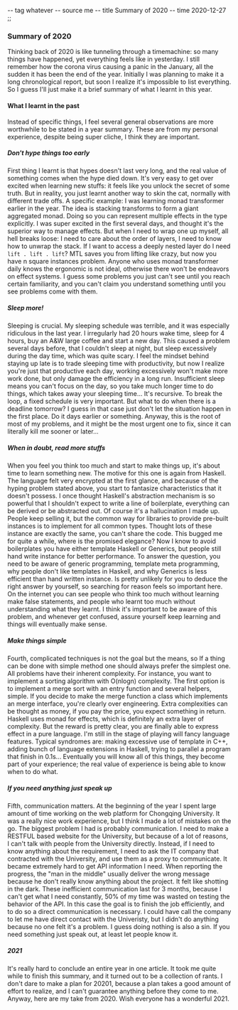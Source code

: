 -- tag whatever
-- source me
-- title Summary of 2020
-- time 2020-12-27
;;
### Summary of 2020


Thinking back of 2020 is like tunneling through a timemachine: so many things have happened, yet everything feels like in yesterday. I still remember how the corona virus causing a panic in the January, all the sudden it has been the end of the year. Initially I was planning to make it a long chronological report, but soon I realize it's impossible to list everything. So I guess I'll just make it a brief summary of what I learnt in this year.

#### What I learnt in the past
Instead of specific things, I feel several general observations are more worthwhile to be stated in a year summary. These are from my personal experience, despite being super cliche, I think they are important.

##### Don't hype things too early
First thing I learnt is that hypes doesn't last very long, and the real value of something comes when the hype died down. It's very easy to get over excited when learning new stuffs: it feels like you unlock the secret of some truth. But in reality, you just learnt another way to skin the cat, normally with different trade offs. A specific example: I was learning monad transformer earlier in the year. The idea is stacking transforms to form a giant aggregated monad. Doing so you can represent multiple effects in the type explicitly. I was super excited in the first several days, and thought it's the superior way to manage effects. But when I need to wrap one up myself, all hell breaks loose: I need to care about the order of layers, I need to know how to unwrap the stack. If I want to access a deeply nested layer do I need `lift . lift . lift`? MTL saves you from lifting like crazy, but now you have n square instances problem. Anyone who uses monad transformer daily knows the ergonomic is not ideal, otherwise there won't be endeavors on effect systems. I guess some problems you just can't see until you reach certain familiarity, and you can't claim you understand something until you see problems come with them.

##### Sleep more!
Sleeping is crucial. My sleeping schedule was terrible, and it was especially ridiculous in the last year. I irregularly had 20 hours wake time, sleep for 4 hours, buy an A&W large coffee and start a new day. This caused a problem several days before, that I couldn't sleep at night, but sleep excessively during the day time, which was quite scary. I feel the mindset behind staying up late is to trade sleeping time with productivity, but now I realize you're just that productive each day, working excessively won't make more work done, but only damage the efficiency in a long run. Insufficient sleep means you can't focus on the day, so you take much longer time to do things, which takes away your sleeping time... It's recursive. To break the loop, a fixed schedule is very important. But what to do when there is a deadline tomorrow? I guess in that case just don't let the situation happen in the first place. Do it days earlier or something. Anyway, this is the root of most of my problems, and it might be the most urgent one to fix, since it can literally kill me sooner or later...

##### When in doubt, read more stuffs
When you feel you think too much and start to make things up, it's about time to learn something new. The motive for this one is again from Haskell. The language felt very encrypted at the first glance, and because of the hyping problem stated above, you start to fantasize characteristics that it doesn't possess. I once thought Haskell's abstraction mechanism is so powerful that I shouldn't expect to write a line of boilerplate, everything can be derived or be abstracted out. Of course it's a hallucination I made up. People keep selling it, but the common way for libraries to provide pre-built instances is to implement for all common types. Thought lots of these instance are exactly the same, you can't share the code. This bugged me for quite a while, where is the promised elegance? Now I know to avoid boilerplates you have either template Haskell or Generics, but people still hand write instance for better performance. To answer the question, you need to be aware of generic programming, template meta programming, why people don't like templates in Haskell, and why Generics is less efficient than hand written instance. Is pretty unlikely for you to deduce the right answer by yourself, so searching for reason feels so important here. On the internet you can see people who think too much without learning make false statements, and people who learnt too much without understanding what they learnt. I think it's important to be aware of this problem, and whenever get confused, assure yourself keep learning and things will eventually make sense.

##### Make things simple
Fourth, complicated techniques is not the goal but the means, so If a thing can be done with simple method one should always prefer the simplest one. All problems have their inherent complexity. For instance, you want to implement a sorting algorithm with O(nlogn) complexity. The first option is to implement a merge sort with an entry function and several helpers, simple. If you decide to make the merge function a class which implements an merge interface, you're clearly over engineering. Extra complexities can be thought as money, if you pay the price, you expect something in return. Haskell uses monad for effects, which is definitely an extra layer of complexity. But the reward is pretty clear, you are finally able to express effect in a pure language. I'm still in the stage of playing will fancy language features. Typical syndromes are: making excessive use of template in C++, adding bunch of language extensions in Haskell, trying to parallel a program that finish in 0.1s... Eventually you will know all of this things, they become part of your experience; the real value of experience is being able to know when to do what.

##### If you need anything just speak up
Fifth, communication matters. At the beginning of the year I spent large amount of time working on the web platform for Chongqing University. It was a really nice work experience, but I think I made a lot of mistakes on the go. The biggest problem I had is probably communication. I need to make a RESTFUL based website for the University, but because of a lot of reasons, I can't talk with people from the University directly. Instead, if I need to know anything about the requirement, I need to ask the IT company that contracted with the University, and use them as a proxy to communicate. It became extremely hard to get API information I need. When reporting the progress, the "man in the middle" usually deliver the wrong message because he don't really know anything about the project. It felt like shotting in the dark. These inefficient communication last for 3 months, because I can't get what I need constantly, 50% of my time was wasted on testing the behavior of the API. In this case the goal is to finish the job efficiently, and to do so a direct communication is necessary. I could have call the company to let me have direct contact with the Univeristy, but I didn't do anything because no one felt it's a problem. I guess doing nothing is also a sin. If you need something just speak out, at least let people know it.

##### 2021
It's really hard to conclude an entire year in one article. It took me quite while to finish this summary, and it turned out to be a collection of rants. I don't dare to make a plan for 20201, because a plan takes a good amount of effort to realize, and I can't guarantee anything before they come to me. Anyway, here are my take from 2020. Wish everyone has a wonderful 2021.

